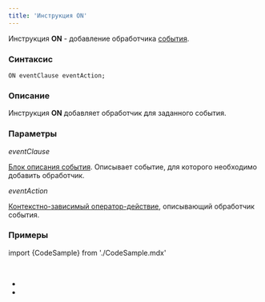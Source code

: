 ```yaml
---
title: 'Инструкция ON'
---
```


Инструкция **ON** - добавление обработчика [события](События.md).

### Синтаксис 

    ON eventClause eventAction;

### Описание

Инструкция **ON** добавляет обработчик для заданного события. 

### Параметры

*eventClause*

[Блок описания события](Блок_описания_события.md). Описывает событие, для которого необходимо добавить обработчик.

*eventAction*

[Контекстно-зависимый оператор-действие](Операторы-действия.md#контекстно-зависимые-операторы), описывающий обработчик события.

### Примеры

import {CodeSample} from './CodeSample.mdx'

<CodeSample url="https://ru-documentation.lsfusion.org/sample?file=InstructionSample&block=on"/>

 

*  
*
